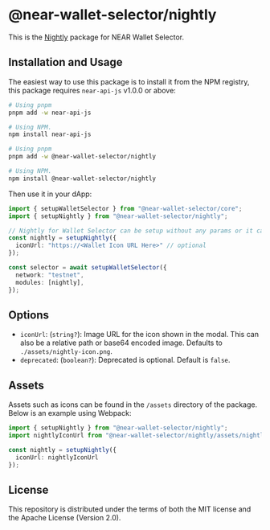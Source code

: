 # @near-wallet-selector/nightly


This is the [Nightly](https://wallet.nightly.app/) package for NEAR Wallet Selector.

## Installation and Usage

The easiest way to use this package is to install it from the NPM registry, this package requires `near-api-js` v1.0.0 or above:

```bash
# Using pnpm
pnpm add -w near-api-js

# Using NPM.
npm install near-api-js
```

```bash
# Using pnpm
pnpm add -w @near-wallet-selector/nightly

# Using NPM.
npm install @near-wallet-selector/nightly
```

Then use it in your dApp:

```ts
import { setupWalletSelector } from "@near-wallet-selector/core";
import { setupNightly } from "@near-wallet-selector/nightly";

// Nightly for Wallet Selector can be setup without any params or it can take few optional params, see options below.
const nightly = setupNightly({
  iconUrl: "https://<Wallet Icon URL Here>" // optional
});

const selector = await setupWalletSelector({
  network: "testnet",
  modules: [nightly],
});
```

## Options

- `iconUrl`: (`string?`): Image URL for the icon shown in the modal. This can also be a relative path or base64 encoded image. Defaults to `./assets/nightly-icon.png`.
- `deprecated`: (`boolean?`): Deprecated is optional. Default is `false`.

## Assets

Assets such as icons can be found in the `/assets` directory of the package. Below is an example using Webpack:

```ts
import { setupNightly } from "@near-wallet-selector/nightly";
import nightlyIconUrl from "@near-wallet-selector/nightly/assets/nightly.png";

const nightly = setupNightly({
  iconUrl: nightlyIconUrl
});
```

## License

This repository is distributed under the terms of both the MIT license and the Apache License (Version 2.0).
